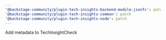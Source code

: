 ```yaml
---
'@backstage-community/plugin-tech-insights-backend-module-jsonfc': patch
'@backstage-community/plugin-tech-insights-common': patch
'@backstage-community/plugin-tech-insights-node': patch
---
```


Add metadata to TechInsightCheck
